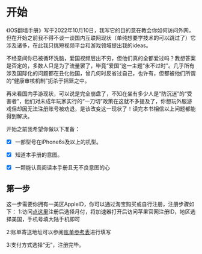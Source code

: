# 开始
《IOS翻墙手册》写于2022年10月10日，我写它的目的意在教会你如何访问外网，但在开始之前我不得不谈一谈国内互联网现状（单纯想要学技术的可以跳过了）它涉及诸多，在此我只挑短视频平台和游戏领域提出我的ideas。

不经意间你已被循环洗脑，爱国视频层出不穷，但他们真的全都爱过吗？我想答案是否定的，多数人只是为了流量罢了，毕竟“爱国”这一主题“永不过时”。几乎所有涉及国际化的问题都在丑化他国，曾几何时反省过自己，也许有，但都被他们所谓的“健康审核机制”扼杀于摇篮之中。

再来看国内手游现状，可以说是完全崩盘了，不知在坐有多少人是“防沉迷”的“受害者”，他们对未成年玩家实行的“一刀切”政策在这就不多提及了，你想玩外服游戏但却因无法注册账号被劝退，是该改变这一现状了！读完本书相信以上问题都能得到解决。

开始之前我希望你做以下准备：

* [x] 一部型号在iPhone6s及以上的机型。
* [x] 知道本手册的意图。
* [x] 一颗能认真阅读本手册且无不良意图的心


## 第一步
这一步需要你拥有一美区AppleID，你可以通过淘宝购买或自行注册，注册步骤如下：
1:访问[点这里](https://www.qingyuesl.com/login.html?channel=zhaohui)注册后选择月付，将加速器打开后访问苹果官网注册ID，地区选择美国，手机号填大陆手机即可

2:账单寄送地址可以参阅[账单参考表](66AB3CCF-D3C5-4DA7-8094-322228D6C408.png)进行填写

3:支付方式选择“无”，注册完毕。
